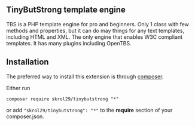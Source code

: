 TinyButStrong template engine
-----------------------------

TBS is a PHP template engine for pro and beginners.
Only 1 class with few methods and properties, but it can do may things for any text templates, including HTML and XML.
The only engine that enables W3C compliant templates.
It has many plugins including OpenTBS.


Installation
------------

The preferred way to install this extension is through [composer](http://getcomposer.org/download/).

Either run

```
composer require skrol29/tinybutstrong "*"
```

or add `"skrol29/tinybutstrong": "*"` to the **require** section of your composer.json.
